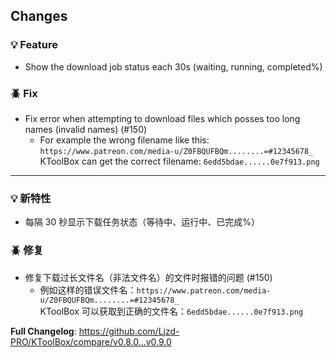 ## Changes

### 💡 Feature

- Show the download job status each 30s (waiting, running, completed%)

### 🪲 Fix

- Fix error when attempting to download files which posses too long names (invalid names) (#150)
  - For example the wrong filename like this: `https://www.patreon.com/media-u/Z0FBQUFBQm........=#12345678_` \
    KToolBox can get the correct filename: `6edd5bdae......0e7f913.png`

- - -

### 💡 新特性

- 每隔 30 秒显示下载任务状态（等待中、运行中、已完成%）

### 🪲 修复

- 修复下载过长文件名（非法文件名）的文件时报错的问题 (#150)
  - 例如这样的错误文件名：`https://www.patreon.com/media-u/Z0FBQUFBQm........=#12345678_` \
    KToolBox 可以获取到正确的文件名：`6edd5bdae......0e7f913.png`

**Full Changelog**: https://github.com/Ljzd-PRO/KToolBox/compare/v0.8.0...v0.9.0